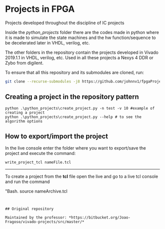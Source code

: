 # Projects in FPGA
Projects developed throughout the discipline of IC projects

Inside the *python_projects* folder there are the codes made in python where it is made to simulate the state machines and the hw function/sequence to be decelerated later in VHDL, verilog, etc.

The other folders in the repository contain the projects developed in Vivado 2019.1.1 in VHDL, verilog, etc. Used in all these projects a Nexys 4 DDR or Zybo from digilent.


To ensure that all this repository and its submodules are cloned, run:

```bash
git clone --recurse-submodules -j8 https://github.com/johnnv1/fpgaProjects.git
```

## Creating a project in the repository pattern

```Bash.
python .\python_projects\create_project.py -n test -v 10 #example of creating a project
python .\python_projects\create_project.py --help # to see the algorithm options
```

## How to export/import the project
In the live console enter the folder where you want to export/save the project and execute the command:

```bash
write_project_tcl nameFile.tcl
```


--------

To create a project from the **tcl** file open the live and go to a live tcl console and run the command

"Bash.
source nameArchive.tcl
```


## Original repository

Maintained by the professor: *https://bitbucket.org/Joao-Fragoso/vivado-projects/src/master/*
